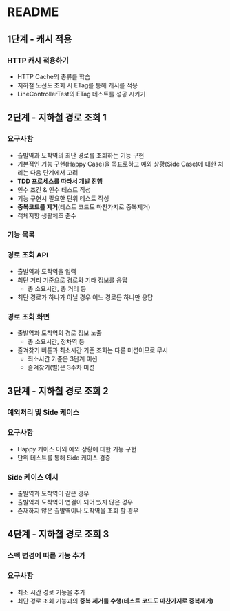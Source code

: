 # README

## 1단계 - 캐시 적용

### HTTP 캐시 적용하기

- HTTP Cache의 종류를 학습
- 지하철 노선도 조회 시 ETag를 통해 캐시를 적용
- LineControllerTest의 ETag 테스트를 성공 시키기

## 2단계 - 지하철 경로 조회 1

### 요구사항

- 출발역과 도착역의 최단 경로를 조회하는 기능 구현
- 기본적인 기능 구현(Happy Case)을 목표로하고 예외 상황(Side Case)에 대한 처리는 다음 단계에서 고려
- **TDD 프로세스를 따라서 개발 진행**
- 인수 조건 & 인수 테스트 작성
- 기능 구현시 필요한 단위 테스트 작성
- **중복코드를 제거**(테스트 코드도 마찬가지로 중복제거)
- 객체지향 생활체조 준수

### 기능 목록

### 경로 조회 API

- 출발역과 도착역을 입력
- 최단 거리 기준으로 경로와 기타 정보를 응답
  - 총 소요시간, 총 거리 등
- 최단 경로가 하나가 아닐 경우 어느 경로든 하나만 응답

### 경로 조회 화면

- 출발역과 도착역의 경로 정보 노출
  - 총 소요시간, 정차역 등
- 즐겨찾기 버튼과 최소시간 기준 조회는 다른 미션이므로 무시
  - 최소시간 기준은 3단계 미션
  - 즐겨찾기(별)은 3주차 미션

## 3단계 - 지하철 경로 조회 2

### 예외처리 및 Side 케이스

### 요구사항

- Happy 케이스 이외 예외 상황에 대한 기능 구현
- 단위 테스트를 통해 Side 케이스 검증

### Side 케이스 예시

- 출발역과 도착역이 같은 경우
- 출발역과 도착역이 연결이 되어 있지 않은 경우
- 존재하지 않은 출발역이나 도착역을 조회 할 경우

## 4단계 - 지하철 경로 조회 3

### 스펙 변경에 따른 기능 추가

### 요구사항

- 최소 시간 경로 기능을 추가
- 최단 경로 조회 기능과의 **중복 제거를 수행(테스트 코드도 마찬가지로 중복제거)**